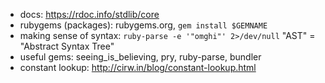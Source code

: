 * docs: https://rdoc.info/stdlib/core
* rubygems (packages): rubygems.org, `gem install $GEMNAME`
* making sense of syntax: `ruby-parse -e '"omghi"' 2>/dev/null`
  "AST" = "Abstract Syntax Tree"
* useful gems: seeing_is_believing, pry, ruby-parse, bundler
* constant lookup: http://cirw.in/blog/constant-lookup.html
